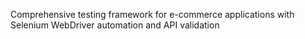 Comprehensive testing framework for e-commerce applications with Selenium WebDriver automation and API validation
